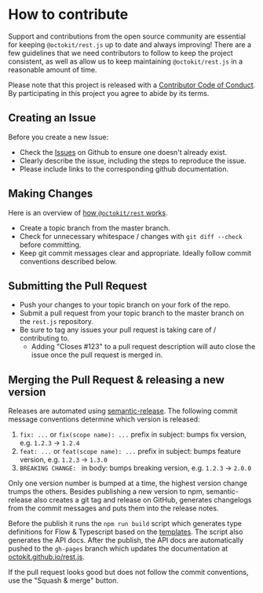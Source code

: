 # How to contribute

Support and contributions from the open source community are essential for keeping
`@octokit/rest.js` up to date and always improving! There are a few guidelines that we need
contributors to follow to keep the project consistent, as well as allow us to keep
maintaining `@octokit/rest.js` in a reasonable amount of time.

Please note that this project is released with a [Contributor Code of Conduct][coc].
By participating in this project you agree to abide by its terms.

[coc]: ./CODE_OF_CONDUCT.md

## Creating an Issue

Before you create a new Issue:
* Check the [Issues](https://github.com/octokit/rest.js/issues) on Github to ensure one doesn't already exist.
* Clearly describe the issue, including the steps to reproduce the issue.
* Please include links to the corresponding github documentation.

## Making Changes

Here is an overview of [how `@octokit/rest` works](HOW_IT_WORKS.md).

* Create a topic branch from the master branch.
* Check for unnecessary whitespace / changes with `git diff --check` before committing.
* Keep git commit messages clear and appropriate. Ideally follow commit conventions described below.

## Submitting the Pull Request

* Push your changes to your topic branch on your fork of the repo.
* Submit a pull request from your topic branch to the master branch on the `rest.js` repository.
* Be sure to tag any issues your pull request is taking care of / contributing to.
	* Adding "Closes #123" to a pull request description will auto close the issue once the pull request is merged in.

## Merging the Pull Request & releasing a new version

Releases are automated using [semantic-release](https://github.com/semantic-release/semantic-release).
The following commit message conventions determine which version is released:

1. `fix: ...` or `fix(scope name): ...` prefix in subject: bumps fix version, e.g. `1.2.3` → `1.2.4`
2. `feat: ...` or `feat(scope name): ...` prefix in subject: bumps feature version, e.g. `1.2.3` → `1.3.0`
3. `BREAKING CHANGE: ` in body: bumps breaking version, e.g. `1.2.3` → `2.0.0`

Only one version number is bumped at a time, the highest version change trumps the others.
Besides publishing a new version to npm, semantic-release also creates a git tag and release
on GitHub, generates changelogs from the commit messages and puts them into the release notes.

Before the publish it runs the `npm run build` script which generates type definitions for Flow & Typescript based on the [templates](scripts/templates/).
The script also generates the API docs. After the publish, the API docs are automatically pushed to the `gh-pages` branch which updates the documentation at  [octokit.github.io/rest.js](https://octokit.github.io/rest.js).

If the pull request looks good but does not follow the commit conventions, use the "Squash & merge" button.
